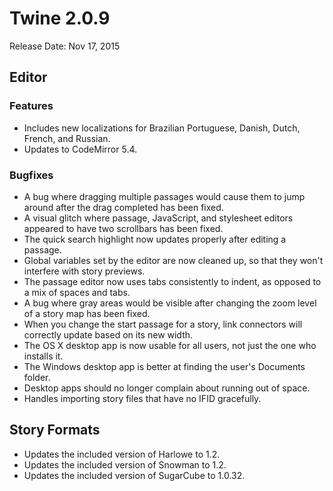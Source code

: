 # Twine 2.0.9

Release Date: Nov 17, 2015

## Editor

### Features

- Includes new localizations for Brazilian Portuguese, Danish, Dutch, French, and Russian.
- Updates to CodeMirror 5.4.

### Bugfixes

- A bug where dragging multiple passages would cause them to jump around after the drag completed has been fixed.
- A visual glitch where passage, JavaScript, and stylesheet editors appeared to have two scrollbars has been fixed.
- The quick search highlight now updates properly after editing a passage.
- Global variables set by the editor are now cleaned up, so that they won't interfere with story previews.
- The passage editor now uses tabs consistently to indent, as opposed to a mix of spaces and tabs.
- A bug where gray areas would be visible after changing the zoom level of a story map has been fixed.
- When you change the start passage for a story, link connectors will correctly update based on its new width.
- The OS X desktop app is now usable for all users, not just the one who installs it.
- The Windows desktop app is better at finding the user's Documents folder.
- Desktop apps should no longer complain about running out of space.
- Handles importing story files that have no IFID gracefully.

## Story Formats

- Updates the included version of Harlowe to 1.2.
- Updates the included version of Snowman to 1.2.
- Updates the included version of SugarCube to 1.0.32.
